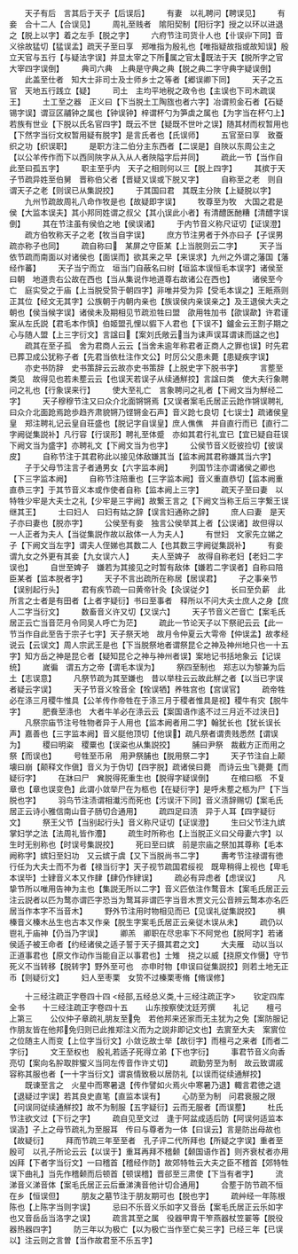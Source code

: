 <!-- { "loadSidebar": true } -->
　　天子有后　言其后于天子【后误后】
　　有妻　以礼聘问【聘误见】
　　有妾　合十二人【合误见】
　　周礼至贱者　隂阳契制【阳衍字】授之以环以进退之【脱上以字】着之左手【脱之字】
　　六府节注司货卝人也【卝误丱下同】音义徐故猛切【猛误孟】疏天子至曰享　郑唯指为殷礼也【唯指疑故指或故知误】殷立天官与五行【与疑法字误】并显太宰之下所属之官太既法于天【脱所字之官大宰四字误倒】
　　典司六典　上典是守典之典【脱之典二字守典字疑误倒】
　　此盖至仕者　知大士非司士及士师乡士之等者【郷误卿下同】
　　天子之五官　天地五行践立【疑】
　　司土　主均平地税之政令也【主误也下司木疏误王】
　　土工至之器　正义曰【下当脱土工陶旊也者六字】冶谓煎金石者【石疑锡字误】谓豆区鬴钟之属也【钟误钟】梓谓杯勺为笋虡之属也【为字当在杯勺上】若族有世业【下脱以氏名官四字】既云不世【疑既不世叶之误】随其材而权暂用也【下然字当衍文权暂用疑有脱字】是言氏者也【氏误师】
　　五官至曰享　致蚕织之功【织误职】
　　是职方注二伯分主东西者【二误是】自陜以东周公主之【以公羊传作而下以西同陜字从入从人者陜隘字后并同】
　　疏此一节【当作自此至曰孤五字】
　　职主至乎内　天子之相则何以三【脱上四字】
　　其摈于天子节疏异姓至伯舅　晋称伯父者【晋疑又误或下脱又字】
　　自称至之老　则自谓天子之老【则误已从集説挍】
　　于其国曰君　其既主分陜【上疑脱以字】
　　九州节疏故周礼八命作牧是也【故疑即字误】
　　牧尊至为牧　大国之君是侯【大监本误夫】其小邦同姓谓之叔父【其小误此小者】有清醴医酏糟【清醴字误倒】
　　其在节注虽有侯伯之地【侯误诸】
　　于内节音义称尺证切【证误澄】
　　疏方伯牧称天子之老【牧当自字误】
　　庶方节注男者于外亦曰子【子误男疏亦称子也同】
　　疏自称曰　某屏之守臣某【上当脱则云二字】
　　天子当依节疏而南面以对诸侯也【面误而】欲其来之早【来误求】九州之外谓之藩国【藩经作蕃】
　　天子当宁而立　垣当门自蔽名曰树【垣监本误恒毛本误字】诸侯至曰朝　地道贵右公故在西也【当从集说作地道尊右故诸公在西也】
　　诸侯至今亡　庭实受之于庙【上当脱受贽于朝四字】非唯并受为异【受毛本误之】王眂燕则正其位【经文无其字】公族朝于内朝内亲也【族误侯内亲误亲之】及王退侯大夫之朝也【侯当候字误】诸侯未及期相见节疏涖牲曰盟　欿用牲加书【欿误歃】许君谨案从左氏説【君毛本作慎】伯姬盟孔悝以貑下人君也【下误不】鑪金云王割子期之心与随人盟【上三字衍文】言諡曰【案刘氏敞云当为诔声误耳谓诔而諡之也】
　　疏其在至子孤　舍为君商人云云【当舍未逾年称君者正商人之罪也误】时先君已葬卫成公犹称子者【先君当依杜注作文公】时厉公父患未薨【患疑疾字误】
　　亦史书防辞　史书策辞云云故亦史书策辞【上脱史字下脱书字】
　　言塟至类见　故得见也若未塟云云【也误天若误子从续通觧挍】言諡曰类　使大夫行象聘问之礼也【行象误来行】
　　使大至礼亡　言象聘问之礼者【下阙文当为觧经二字】
　　天子穆穆节注又曰众介北面锵锵焉【又误者案毛氏居正云跄作锵误聘礼曰众介北面跄焉跄歩趋齐肃貌锵乃铿锵金石声】音义跄七良切【七误士】疏诸侯皇皇　郑注聘礼记云皇自荘盛也【脱记字自误皇】庶人僬僬　并自直行而已【直行二字阙従集説补】凡行容【行误形】聘礼至体蹙　亦如其君行礼宜已【宜已疑自荘误下阙文当为盛字】亦聘礼文【下阙文当为也字】
　　公侯节音义贬彼捡切【彼误皮】
　　自称节注于其君称此以接见体敌嫌其当【监本阙其君称嫌其当六字】
　　子于父母节注言子者通男女【六字监本阙】
　　列国节注亦谓诸侯之卿也【下三字监本阙】
　　自称节注陪重也【三字监本阙】音义重直恭切【监本阙重直恭三字】于其节音义本或作使者自称【监本阙上三字】
　　疏天子至曰妻　以特牲少牢是大夫士之礼【少牢是三字阙】故繋王言之【下阙文当称王后三字繋王误继其王】
　　士曰妇人　曰妇有姑之辞【误言妇通称之辞】
　　庶人曰妻　是天子亦曰妻也【脱亦字】
　　公侯至有妾　独言公侯举其上者【公误诸】故但得以一人正者为夫人【当従集説作故以敌体一人为夫人】
　　有世妇　文家先立娣之子【下阙文当左字】谓夫人侄娣也其数二人【也其数三字阙従集説补】
　　有妾　谓九女之外更有其妾【九女误六人】
　　夫人至婢子　故得自称老妇【老妇二字误也】
　　自世至婢子　嫌若为其接见之时暂有敌体【嫌若二字误者】自称曰陪臣某者【监本脱者字】
　　天子不言出疏所在称居【居误君】
　　子之事亲节【误别起行头】
　　君有疾节疏一曰黄帝针灸【灸误従夕】
　　长曰至负薪　此所言之士者是有田者【上者字疑衍】书曰至事者　释所以不问大夫士庶人之身【庶人二字当衍文】
　　数畜音义许又切【又误六】
　　天子节音义芒音亡【案毛氏居正云亡当音茫月令同吴人呼亡为茫】
　　疏此一节论天子以下祭祀云云【此一节当作自此至告于宗子七字】天子祭天地　故月令仲夏云大雩帝【仲误孟】故孝经说云【云误文】周人宗武王是也【下当脱祭地者谓祭昆仑之神及神州地只也一十五字】知方岳之神是昆仑者【疑知昆仑之神与神州者误】案地记书括地象云【记误统】
　　嵗徧　谓五方之帝【谓毛本误为】
　　祭四至制也　郑志以为黎兼为后土【志误意】
　　凡祭节疏为其至嫌也　昔以举柱云云故此觧之者【以当已字误者疑云字误】
　　天子节音义牷音全【牷误牺】养牲宫也【宫误官】
　　疏帝牲必在涤三月稷牛惟具【公羊传作帝牲在于涤三月于稷者惟具是视】稷牛有灾【脱牛字】
　　肥飬至涤也　大者牛羊必在涤云云【案国语作逺不过三月近不过浃日】
　　凡祭宗庙节注号牲物者异于人用也【监本阙者用二字】翰犹长也【犹长误长声】嘉善也【三字监本阙】音义脡他顶切【他误】疏凡祭者谓贵贱悉然【谓误为】
　　稷曰明粢　稷粟也【误粢也从集説挍】
　　脯曰尹祭　裁截方正而用之祭【而误也】
　　号牲至币帛　用尹祭脯也【脱用祭二字】
　　天子节注自上颠壊曰崩【颠释文作傎】音义为于伪切【四字脱】疏诸侯曰薨　而诗云虫飞薨薨【而疑衍字】
　　在牀曰尸　兾脱得死重生也【脱得字疑误倒】
　　在棺曰柩　不复章也【章也误变色】此谓小敛举尸在为柩也【在疑衍字】是呼未塟之柩为尸【下当脱也字】
　　羽鸟节注渍谓相瀐污而死也【污误汗下同】音义渍辞赐切【案毛氏居正云诗小雅信南山音子肠切合通用】
　　疏四足曰渍　异于人耳【四字疑衍文】
　　祭王父节【当别起行头】音义称尺证切【证误澄】
　　生曰父节注九嫔掌妇学之法【法周礼皆作灋】
　　疏生时所称也【上当脱正义曰父母妻六字】以生时无别称也【时误号集説挍】
　　死曰至曰嫔　前是宗庙之祭加其尊称【毛本阙称字】嫔妇至妇功　又云嫔于虞【又下当脱尚书二字】
　　夀考节注禄谓有徳行任为大夫士而不为者【禄当衍字】天子视节疏国君绥视　既卑稍得上视也【卑毛本误毕】士肄音义本又作肆【肆仍作肄误】
　　疏必有异虑者【虑误议】
　　凡挚节所以唯用告神为主也【集説无所以二字】音义匹依注作鹜音木【案毛氏居正云注云説者以匹为鹜亦谓匹字恐当为鹜耳非谓匹字当音木贾文元公音辨云鹜本亦名匹居当作本字不当音木】
　　野外节注用时物相见而已【见误礼従集説挍】
　　椇榛音义榛木丛生也古本又作亲【脱生字案毛氏居正云亲従木误从未】
　　疏仍以鬯礼于庙神【仍当乃字误】
　　卿羔　卿职在尽忠率下不阿党也【脱阿字】若诸侯适子被王命者【约经诸侯之适子誓于天子摄其君之文】
　　大夫雁　动以当以正道事君也【原文作动作当能自正以事君也】士雉　挠之以威【挠原文作慑】守节死义不当转移【脱转字】野外至可也　亦申时物【申误曰従集説挍】则若土地无正币【则疑衍文】
　　妇人至枣栗　女贽不过榛栗枣脩【脩误修】

　　十三经注疏正字卷四十四
<经部,五经总义类,十三经注疏正字>
　　钦定四库全书
　　十三经注疏正字卷四十五
　　山东按察使沈廷芳撰
　　礼记
　　檀弓上第三
　　公仪仲子章疏礼朋友至免　若他邦来还家而无主犹为之免【案防服记作朋友皆在他邦免归则已此推郑注义而为之説非即记文也】去賔至大夫　案賔位之位随主人而变【上位字当衍文】小敛讫故士举【故衍字】而檀弓之来者【而者二字衍】
　　文王至权也　殷礼若适子死得立弟【下也字衍】
　　事君节音义向香亮切【案向名肸取胖蠁义当同左传音作许丈切】
　　疏勤劳至为制　故云致谓戚容称其服也者【一十字当衍文】谓哀情致极以居防礼【以误而従续通觧挍】
　　既谏至言之　火星中而寒暑退【传作譬如火焉火中寒暑乃退】輙言君徳之退【退疑过字误】若其良史直笔【直监本误有】
　　心防至为制　问君衰服之限【问误同従续通觧挍】故不为制服【五字疑衍】云而无服者【而误塟】
　　杜氏节注欲文过【下衍之字】
　　疏自见至文过　逢于阿盆成适后防【阿误何适监本误造】子上之母节疏礼为至服耳　传曰与尊者为一体【曰误云】言是防出母故也【故疑衍】
　　拜而节疏三年至至者　孔子评二代所拜也【所疑之字误】重者至殷可　以孔子所论云云【以误于】重耳再拜不稽颡【颡国语作首】则齐衰杖者亦用凶拜【下者字当衍文】一曰稽首【稽经作防】故郊特牲云大夫之臣不稽首【郊特牲误下曲礼】当先作稽颡而后顿首【顿误稽】晋郤至三肃使【下当有者字】
　　流涕音义涕音体【案毛氏居正云后垂涕洟音他计切合通用】
　　合塟于防节疏不恒在乡【恒误但】
　　朋友之墓节注于朋友期可也【脱也字】
　　疏艸经一年陈根陈也【上陈字当则字误】
　　忌曰不乐音义乐如字又音岳【案毛氏居正云乐如字也又音岳岳当洛字之误】
　　疏言其至之属　役器甲胄干笮燕器杖笠翣等【脱役器热器四字】
　　防三年以为极亡【以为极亡当作至亡矣三字】已经三年【已误以】注云则之言曽【当作故君至不乐五字】
